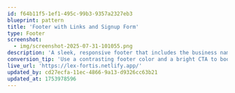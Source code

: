 ```yaml
---
id: f64b11f5-1ef1-495c-99b3-9357a2327eb3
blueprint: pattern
title: 'Footer with Links and Signup Form'
type: Footer
screenshot:
  - img/screenshot-2025-07-31-101055.png
description: 'A sleek, responsive footer that includes the business name, grouped navigation links, and a newsletter signup form. Built to provide structure and a strong end-of-page CTA.'
conversion_tip: 'Use a contrasting footer color and a bright CTA to boost signups'
live_url: 'https://lex-fortis.netlify.app/'
updated_by: cd27ecfa-11ec-4866-9a13-d9326cc63b21
updated_at: 1753978596
---
```

